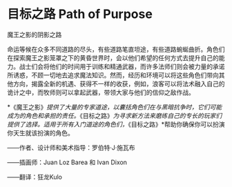 # 目标之路 Path of Purpose

魔王之影的阴影之路

命运等候在众多不同道路的尽头，有些道路笔直坦途，有些道路蜿蜒曲折。角色们在探索魔王之影笼罩之下的黄昏世界时，会以他们希望的任何方式去提升自己的能力。战士们会将他们的时间用于训练和精通武器，而许多法师们则会被力量的承诺所诱惑，不顾一切地去追求魔法知识。然而，经历和环境可以将这些角色们带向其他方向，揭露全新的机遇、获得不一样的收获，例如，浪客可以将法术融入自己的诡计之中，而牧师则可以拿起武器，带领大家与他们的信仰之敌作战。

*《魔王之影》*提供了大量的专家道途，以囊括角色们在与黑暗抗争时，它们可能成为的角色和承担的责任。*《目标之路》*为寻求新方法来磨练自己的专长的玩家们提供了选择。适用于所有入门道途的角色们，*《目标之路》*帮助你确保你可以扮演你天生就该扮演的角色。

——作者、设计师和美术指导：罗伯特·J·施瓦布

——插画师：Juan Loz Barea 和 Ivan Dixon

——翻译：狂龙Kulo
